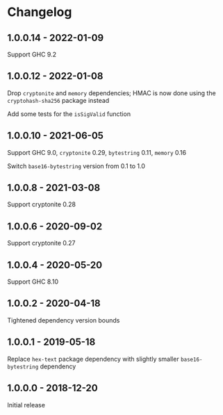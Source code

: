 Changelog
=========

1.0.0.14 - 2022-01-09
--------------------------------------------------

Support GHC 9.2


1.0.0.12 - 2022-01-08
--------------------------------------------------

Drop `cryptonite` and `memory` dependencies; HMAC is
now done using the `cryptohash-sha256` package instead

Add some tests for the `isSigValid` function


1.0.0.10 - 2021-06-05
--------------------------------------------------

Support GHC 9.0, `cryptonite` 0.29, `bytestring` 0.11,
`memory` 0.16

Switch `base16-bytestring` version from 0.1 to 1.0


1.0.0.8 - 2021-03-08
--------------------------------------------------

Support cryptonite 0.28


1.0.0.6 - 2020-09-02
--------------------------------------------------

Support cryptonite 0.27


1.0.0.4 - 2020-05-20
--------------------------------------------------

Support GHC 8.10


1.0.0.2 - 2020-04-18
--------------------------------------------------

Tightened dependency version bounds


1.0.0.1 - 2019-05-18
--------------------------------------------------

Replace `hex-text` package dependency with slightly
smaller `base16-bytestring` dependency


1.0.0.0 - 2018-12-20
--------------------------------------------------

Initial release
